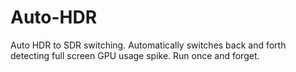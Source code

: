 # Auto-HDR
Auto HDR to SDR switching. Automatically switches back and forth detecting full screen GPU usage spike. Run once and forget.
